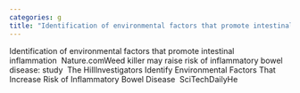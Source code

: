 ```yaml
---
categories: g
title: "Identification of environmental factors that promote intestinal inflammation  Naturecom"
---
```

Identification of environmental factors that promote intestinal inflammation&nbsp;&nbsp;Nature.comWeed killer may raise risk of inflammatory bowel disease: study&nbsp;&nbsp;The HillInvestigators Identify Environmental Factors That Increase Risk of Inflammatory Bowel Disease&nbsp;&nbsp;SciTechDailyHe
